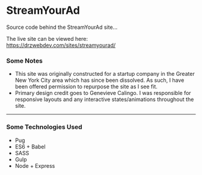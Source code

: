 # StreamYourAd

Source code behind the StreamYourAd site...

The live site can be viewed here: https://drzwebdev.com/sites/streamyourad/

### Some Notes

* This site was originally constructed for a startup company in the Greater New York City area which has since been dissolved. As such, I have been offered permission to repurpose the site as I see fit.
* Primary design credit goes to Genevieve Calingo. I was responsible for responsive layouts and any interactive states/animations throughout the site.

- - - -

### Some Technologies Used
* Pug
* ES6 + Babel
* SASS
* Gulp
* Node + Express